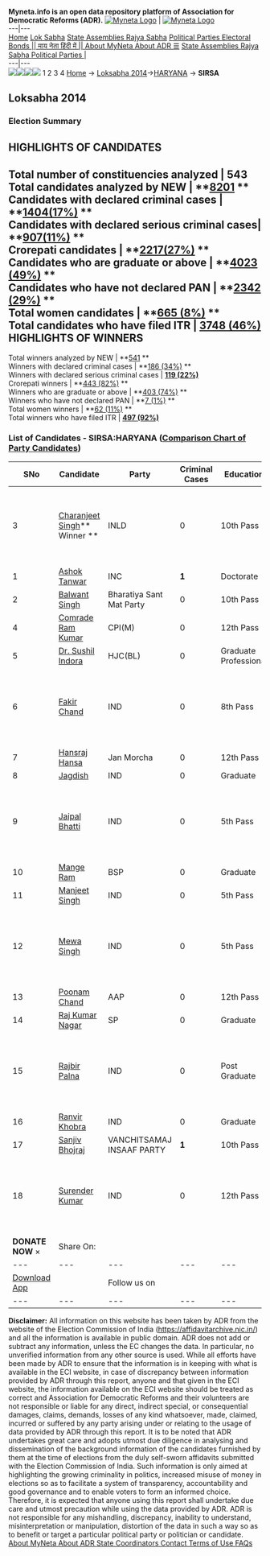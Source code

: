 **Myneta.info is an open data repository platform of Association for Democratic Reforms (ADR).**
[![Myneta Logo](https://www.myneta.info/lib/img/myneta-logo.png)](https://www.myneta.info/) | [![Myneta Logo](https://www.myneta.info/lib/img/adr-logo.png)](https://adrindia.org)  
---|---  
[Home](https://www.myneta.info/) [Lok Sabha](https://www.myneta.info/#ls "Lok Sabha") [ State Assemblies ](https://www.myneta.info/#sa "State Assemblies") [Rajya Sabha](https://www.myneta.info/#rs "Rajya Sabha") [Political Parties ](https://www.myneta.info/party "Political Parties") [ Electoral Bonds ](https://www.myneta.info/electoral_bonds "Electoral Bonds") [ || माय नेता हिंदी में || ](https://translate.google.co.in/translate?prev=hp&hl=en&js=y&u=www.myneta.info&sl=en&tl=hi&history_state0=) [ About MyNeta ](https://adrindia.org/content/about-myneta) [ About ADR ](https://adrindia.org/about-adr/who-we-are) [☰](javascript:void\(0\))
[ State Assemblies ](https://www.myneta.info/#sa "State Assemblies") [ Rajya Sabha ](https://www.myneta.info/#rs "Rajya Sabha") [ Political Parties ](https://www.myneta.info/party "Political Parties")
|   
---|---  
![](https://www.myneta.info/lib/img/banner/banner-1.png)![](https://www.myneta.info/lib/img/banner/banner-2.png)![](https://www.myneta.info/lib/img/banner/banner-3.png)![](https://www.myneta.info/lib/img/banner/banner-4.png)
1  2  3  4 
[Home](https://www.myneta.info/) → [Loksabha 2014](https://www.myneta.info/ls2014/)→[HARYANA](https://www.myneta.info/ls2014/index.php?action=show_constituencies&state_id=7) → **SIRSA**
### 
## Loksabha 2014
###  Election Summary 
HIGHLIGHTS OF CANDIDATES  
---  
Total number of constituencies analyzed |  543   
Total candidates analyzed by NEW | **[8201](https://www.myneta.info/ls2014/index.php?action=summary&subAction=candidates_analyzed&sort=candidate#summary) **  
Candidates with declared criminal cases | **[1404(17%)](https://www.myneta.info/ls2014/index.php?action=summary&subAction=crime&sort=candidate#summary) **  
Candidates with declared serious criminal cases| **[907(11%)](https://www.myneta.info/ls2014/index.php?action=summary&subAction=serious_crime&sort=candidate#summary) **  
Crorepati candidates | **[2217(27%)](https://www.myneta.info/ls2014/index.php?action=summary&subAction=crorepati&sort=candidate#summary) **  
Candidates who are graduate or above | **[4023 (49%)](https://www.myneta.info/ls2014/index.php?action=summary&subAction=education&sort=candidate#summary) **  
Candidates who have not declared PAN | **[2342 (29%)](https://www.myneta.info/ls2014/index.php?action=summary&subAction=without_pan&sort=candidate#summary) **  
Total women candidates | **[665 (8%)](https://www.myneta.info/ls2014/index.php?action=summary&subAction=women_candidate&sort=candidate#summary) **  
Total candidates who have filed ITR | [**3748 (46%)**](https://www.myneta.info/ls2014/index.php?action=summary&subAction=filed_itr&sort=candidate#summary)  
HIGHLIGHTS OF WINNERS  
---  
Total winners analyzed by NEW | **[541](https://www.myneta.info/ls2014/index.php?action=summary&subAction=winner_analyzed&sort=candidate#summary) **  
Winners with declared criminal cases | **[186 (34%)](https://www.myneta.info/ls2014/index.php?action=summary&subAction=winner_crime&sort=candidate#summary) **  
Winners with declared serious criminal cases | **[119 (22%)](https://www.myneta.info/ls2014/index.php?action=summary&subAction=winner_serious_crime&sort=candidate#summary)**  
Crorepati winners | **[443 (82%)](https://www.myneta.info/ls2014/index.php?action=summary&subAction=winner_crorepati&sort=candidate#summary) **  
Winners who are graduate or above | **[403 (74%)](https://www.myneta.info/ls2014/index.php?action=summary&subAction=winner_education&sort=candidate#summary) **  
Winners who have not declared PAN | **[7 (1%)](https://www.myneta.info/ls2014/index.php?action=summary&subAction=winner_without_pan&sort=candidate#summary) **  
Total women winners | **[62 (11%)](https://www.myneta.info/ls2014/index.php?action=summary&subAction=winner_women&sort=candidate#summary) **  
Total winners who have filed ITR | [**497 (92%)**](https://www.myneta.info/ls2014/index.php?action=summary&subAction=winner_filed_itr&sort=candidate#summary)  
### List of Candidates - SIRSA:HARYANA ([Comparison Chart of Party Candidates](https://www.myneta.info/ls2014/comparisonchart.php?constituency_id=378))
SNo | Candidate| Party| Criminal Cases| Education| Age| Total Assets| Liabilities  
---|---|---|---|---|---|---|---  
3  | [Charanjeet Singh](https://www.myneta.info/ls2014/candidate.php?candidate_id=1056)** Winner ** | INLD | 0 | 10th Pass| 43 | ![](https://myneta.info/image_v2.php?myneta_folder=ls2014&candidate_id=1056&col=ta) | ![](https://myneta.info/image_v2.php?myneta_folder=ls2014&candidate_id=1056&col=lia)  
1  | [Ashok Tanwar](https://www.myneta.info/ls2014/candidate.php?candidate_id=418) | INC | **1** | Doctorate| 38 | Rs 7,27,77,188 ~ 7 Crore+ | Rs 1,12,22,039 ~ 1 Crore+  
2  | [Balwant Singh](https://www.myneta.info/ls2014/candidate.php?candidate_id=1998) | Bharatiya Sant Mat Party | 0 | 10th Pass| 45 | Rs 10,53,000 ~ 10 Lacs+ | Rs 0 ~   
4  | [Comrade Ram Kumar](https://www.myneta.info/ls2014/candidate.php?candidate_id=199) | CPI(M) | 0 | 12th Pass| 46 | Rs 8,77,705 ~ 8 Lacs+ | Rs 0 ~   
5  | [Dr. Sushil Indora](https://www.myneta.info/ls2014/candidate.php?candidate_id=422) | HJC(BL) | 0 | Graduate Professional| 54 | Rs 3,10,66,422 ~ 3 Crore+ | Rs 28,522 ~ 28 Thou+  
6  | [Fakir Chand](https://www.myneta.info/ls2014/candidate.php?candidate_id=2003) | IND | 0 | 8th Pass| 55 | ![](https://myneta.info/image_v2.php?myneta_folder=ls2014&candidate_id=2003&col=ta) | ![](https://myneta.info/image_v2.php?myneta_folder=ls2014&candidate_id=2003&col=lia)  
7  | [Hansraj Hansa](https://www.myneta.info/ls2014/candidate.php?candidate_id=2001) | Jan Morcha | 0 | 12th Pass| 42 | Rs 77,000 ~ 77 Thou+ | Rs 0 ~   
8  | [Jagdish](https://www.myneta.info/ls2014/candidate.php?candidate_id=2002) | IND | 0 | Graduate| 39 | Rs 7,59,500 ~ 7 Lacs+ | Rs 0 ~   
9  | [Jaipal Bhatti](https://www.myneta.info/ls2014/candidate.php?candidate_id=421) | IND | 0 | 5th Pass| 44 | ![](https://myneta.info/image_v2.php?myneta_folder=ls2014&candidate_id=421&col=ta) | ![](https://myneta.info/image_v2.php?myneta_folder=ls2014&candidate_id=421&col=lia)  
10  | [Mange Ram](https://www.myneta.info/ls2014/candidate.php?candidate_id=419) | BSP | 0 | Graduate| 73 | Rs 65,07,759 ~ 65 Lacs+ | Rs 0 ~   
11  | [Manjeet Singh](https://www.myneta.info/ls2014/candidate.php?candidate_id=2004) | IND | 0 | 5th Pass| 33 | Rs 7,10,000 ~ 7 Lacs+ | Rs 0 ~   
12  | [Mewa Singh](https://www.myneta.info/ls2014/candidate.php?candidate_id=426) | IND | 0 | 5th Pass| 43 | ![](https://myneta.info/image_v2.php?myneta_folder=ls2014&candidate_id=426&col=ta) | ![](https://myneta.info/image_v2.php?myneta_folder=ls2014&candidate_id=426&col=lia)  
13  | [Poonam Chand](https://www.myneta.info/ls2014/candidate.php?candidate_id=425) | AAP | 0 | 12th Pass| 58 | Rs 38,25,442 ~ 38 Lacs+ | Rs 0 ~   
14  | [Raj Kumar Nagar](https://www.myneta.info/ls2014/candidate.php?candidate_id=1999) | SP | 0 | Graduate| 43 | Rs 56,75,000 ~ 56 Lacs+ | Rs 32,00,000 ~ 32 Lacs+  
15  | [Rajbir Palna](https://www.myneta.info/ls2014/candidate.php?candidate_id=423) | IND | 0 | Post Graduate| 28 | ![](https://myneta.info/image_v2.php?myneta_folder=ls2014&candidate_id=423&col=ta) | ![](https://myneta.info/image_v2.php?myneta_folder=ls2014&candidate_id=423&col=lia)  
16  | [Ranvir Khobra](https://www.myneta.info/ls2014/candidate.php?candidate_id=2005) | IND | 0 | Graduate| 26 | Rs 78,96,000 ~ 78 Lacs+ | Rs 14,50,000 ~ 14 Lacs+  
17  | [Sanjiv Bhojraj](https://www.myneta.info/ls2014/candidate.php?candidate_id=2000) | VANCHITSAMAJ INSAAF PARTY | **1** | 10th Pass| 26 | Rs 1,06,000 ~ 1 Lacs+ | Rs 0 ~   
18  | [Surender Kumar](https://www.myneta.info/ls2014/candidate.php?candidate_id=200) | IND | 0 | 12th Pass| 36 | ![](https://myneta.info/image_v2.php?myneta_folder=ls2014&candidate_id=200&col=ta) | ![](https://myneta.info/image_v2.php?myneta_folder=ls2014&candidate_id=200&col=lia)  
|  **DONATE NOW** × |  Share On:  | [](https://api.whatsapp.com/send?text=https%3A%2F%2Fmyneta.info%2Fpunjab2022%2Findex.php%3Faction%3Dshow_constituencies%26state_id%3D19) | [](https://www.facebook.com/sharer/sharer.php?u=https%3A%2F%2Fmyneta.info%2Fpunjab2022%2Findex.php%3Faction%3Dshow_constituencies%26state_id%3D19) | [](https://twitter.com/share?url=https%3A%2F%2Fmyneta.info%2Fpunjab2022%2Findex.php%3Faction%3Dshow_constituencies%26state_id%3D19)  
---|---|---|---|---  
| [ Download App ](https://play.google.com/store/apps/details?id=com.webrosoft.myneta1&pcampaignid=pcampaignidMKT-Other-global-all-co-prtnr-py-PartBadge-Mar2515-1) | [](https://play.google.com/store/apps/details?id=com.webrosoft.myneta1&pcampaignid=pcampaignidMKT-Other-global-all-co-prtnr-py-PartBadge-Mar2515-1) |  Follow us on  | [](https://www.facebook.com/adrindia.org/) | [](https://twitter.com/adrspeaks) | [](https://groups.google.com/g/national-election-watch?hl=en&pli=1) | [](https://www.instagram.com/adrspeaks/) | [](https://www.youtube.com/user/adrspeaks) | [](https://sharechat.com/profile/adrspeaks)  
---|---|---|---|---|---|---|---|---  
**Disclaimer:** All information on this website has been taken by ADR from the website of the Election Commission of India (https://affidavitarchive.nic.in/) and all the information is available in public domain. ADR does not add or subtract any information, unless the EC changes the data. In particular, no unverified information from any other source is used. While all efforts have been made by ADR to ensure that the information is in keeping with what is available in the ECI website, in case of discrepancy between information provided by ADR through this report, anyone and that given in the ECI website, the information available on the ECI website should be treated as correct and Association for Democratic Reforms and their volunteers are not responsible or liable for any direct, indirect special, or consequential damages, claims, demands, losses of any kind whatsoever, made, claimed, incurred or suffered by any party arising under or relating to the usage of data provided by ADR through this report. It is to be noted that ADR undertakes great care and adopts utmost due diligence in analysing and dissemination of the background information of the candidates furnished by them at the time of elections from the duly self-sworn affidavits submitted with the Election Commission of India. Such information is only aimed at highlighting the growing criminality in politics, increased misuse of money in elections so as to facilitate a system of transparency, accountability and good governance and to enable voters to form an informed choice. Therefore, it is expected that anyone using this report shall undertake due care and utmost precaution while using the data provided by ADR. ADR is not responsible for any mishandling, discrepancy, inability to understand, misinterpretation or manipulation, distortion of the data in such a way so as to benefit or target a particular political party or politician or candidate. 
[ About MyNeta ](https://adrindia.org/content/about-myneta) [ About ADR ](https://adrindia.org/about-adr/who-we-are) [ State Coordinators ](https://adrindia.org/about-adr/state-coordinators) [ Contact ](https://adrindia.org/contact-us) [ Terms of Use ](https://adrindia.org/content/adr-terms-use) [ FAQs ](https://adrindia.org/content/faqs)
